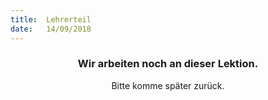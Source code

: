 ```yaml
---
title:  Lehrerteil
date:   14/09/2018
---
```


### <center>Wir arbeiten noch an dieser Lektion.</center>
<center>Bitte komme später zurück.</center>
